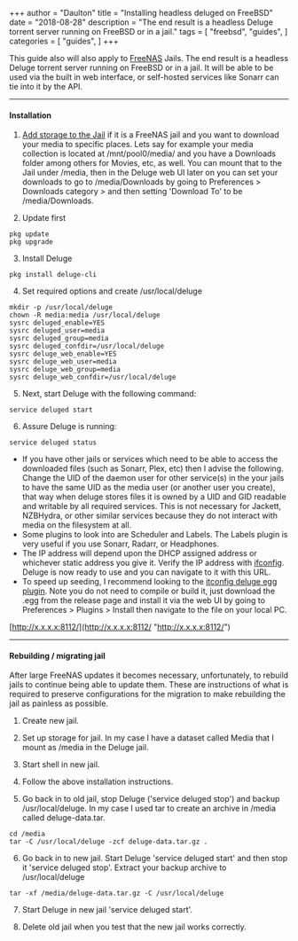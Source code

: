 +++
author = "Daulton"
title = "Installing headless deluged on FreeBSD"
date = "2018-08-28"
description = "The end result is a headless Deluge torrent server running on FreeBSD or in a jail."
tags = [
    "freebsd",
    "guides",
]
categories = [
    "guides",
]
+++

This guide also will also apply to  [FreeNAS](http://www.freenas.org/ "http://www.freenas.org/") Jails. The end result is a headless Deluge torrent server running on FreeBSD or in a jail. It will be able to be used via the built in web interface, or self-hosted services like Sonarr can tie into it by the API.
<!--more-->

----------

#### Installation

1. [Add storage to the Jail](https://www.ixsystems.com/documentation/freenas/11/jails.html#add-storage) if it is a FreeNAS jail and you want to download your media to specific places. Lets say for example your media collection is located at /mnt/pool0/media/ and you have a Downloads folder among others for Movies, etc, as well. You can mount that to the Jail under /media, then in the Deluge web UI later on you can set your downloads to go to /media/Downloads by going to Preferences > Downloads category > and then setting 'Download To' to be /media/Downloads.

2. Update first

```
pkg update
pkg upgrade 
```

3. Install Deluge

```
pkg install deluge-cli
```

4. Set required options and create /usr/local/deluge

```
mkdir -p /usr/local/deluge
chown -R media:media /usr/local/deluge
sysrc deluged_enable=YES
sysrc deluged_user=media
sysrc deluged_group=media
sysrc deluged_confdir=/usr/local/deluge
sysrc deluge_web_enable=YES
sysrc deluge_web_user=media
sysrc deluge_web_group=media
sysrc deluge_web_confdir=/usr/local/deluge
```

5. Next, start Deluge with the following command:

```
service deluged start
```

6. Assure Deluge is running:

```
service deluged status
```

-   If you have other jails or services which need to be able to access the downloaded files (such as Sonarr, Plex, etc) then I advise the following. Change the UID of the daemon user for other service(s) in the your jails to have the same UID as the media user (or another user you create), that way when deluge stores files it is owned by a UID and GID readable and writable by all required services. This is not necessary for Jackett, NZBHydra, or other similar services because they do not interact with media on the filesystem at all.
-   Some plugins to look into are Scheduler and Labels. The Labels plugin is very useful if you use Sonarr, Radarr, or Headphones.
-   The IP address will depend upon the DHCP assigned address or whichever static address you give it. Verify the IP address with  [ifconfig](https://www.freebsd.org/doc/en/articles/linux-users/network.html "https://www.freebsd.org/doc/en/articles/linux-users/network.html"). Deluge is now ready to use and you can navigate to it with this URL.
- 	To speed up seeding, I recommend looking to the [itconfig deluge egg plugin](https://github.com/ratanakvlun/deluge-ltconfig). Note you do not need to compile or build it, just download the .egg from the release page and install it via the web UI by going to Preferences > Plugins > Install then navigate to the file on your local PC.

[http://x.x.x.x:8112/](http://x.x.x.x:8112/ "http://x.x.x.x:8112/")

----------

#### Rebuilding / migrating jail

After large FreeNAS updates it becomes necessary, unfortunately, to rebuild jails to continue being able to update them. These are instructions of what is required to preserve configurations for the migration to make rebuilding the jail as painless as possible.

1. Create new jail.
    
2. Set up storage for jail. In my case I have a dataset called Media that I mount as /media in the Deluge jail.
    
3. Start shell in new jail.
    
4. Follow the above installation instructions.
    
5. Go back in to old jail, stop Deluge ('service deluged stop') and backup /usr/local/deluge. In my case I used tar to create an archive in /media called deluge-data.tar.
  
```  
cd /media
tar -C /usr/local/deluge -zcf deluge-data.tar.gz .
```

6. Go back in to new jail. Start Deluge 'service deluged start' and then stop it 'service deluged stop'. Extract your backup archive to /usr/local/deluge
    
```
tar -xf /media/deluge-data.tar.gz -C /usr/local/deluge
```

7. Start Deluge in new jail 'service deluged start'.
    
8.  Delete old jail when you test that the new jail works correctly.

